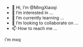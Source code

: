 - 👋 Hi, I’m @MingXiaoqi
- 👀 I’m interested in ...
- 🌱 I’m currently learning ...
- 💞️ I’m looking to collaborate on ...
- 📫 How to reach me ...

<!---
MingXiaoqi/MingXiaoqi is a ✨ special ✨ repository because its `README.md` (this file) appears on your GitHub profile.
You can click the Preview link to take a look at your changes.
--->
i'm mxq
